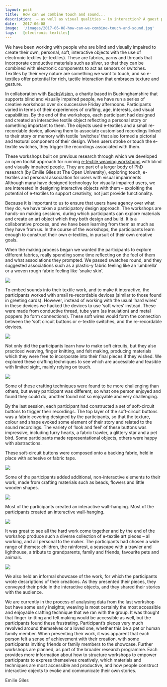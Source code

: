 ```yaml
---
layout: post
title:  How can we combine touch and sound...
description:  – as well as visual qualities – in interaction? A guest post by Emilie Giles.
date:   2017-06-08
image:  '/images/2017-06-08-how-can-we-combine-touch-and-sound.jpg'
tags:   [electronic textiles]
---
```


We have been working with people who are blind and visually impaired to create their own, personal, soft, interactive objects with the use of electronic textiles (e-textiles). These are fabrics, yarns and threads that incorporate conductive materials such as silver, so that they can be combined with electronic components to act as sensors or switches. Textiles by their very nature are something we want to touch, and so e-textiles offer potential for rich, tactile interaction that embraces texture and gesture.

In collaboration with [BucksVision](http://www.bucksvision.co.uk/), a charity based in Buckinghamshire that supports blind and visually impaired people, we have run a series of creative workshops over six successive Friday afternoons.  Participants varied in terms of their experiences of crafting, age, interests, and visual capabilities. By the end of the workshops, each participant had designed and created an interactive textile object reflecting a personal story or something important to them. The objects used e-textiles and a small re-recordable device, allowing them to associate customised recordings linked to their story or memory with textile ‘switches’ that also formed a pictorial and textural component of their design. When users stroke or touch the e-textile switches, they trigger the recordings associated with them.

These workshops built on previous research through which we developed an open toolkit approach for running [e-textile weaving workshops](http://www.emiliegiles.co.uk/eTextiles-and-Touch-Based-Interaction-for-Accessibility) with blind and visually impaired people.  They are part of a larger body of PhD research (by Emilie Giles at The Open University), exploring touch, e-textiles and personal association for users with visual impairments.  Although many have designed technology for visually impaired users, we are interested in designing interactive objects with them – exploiting the potential of e-textiles to support creativity, not just provide functionality.

Because it is important to us to ensure that users have agency over what they do, we have taken a participatory design approach.  The workshops are hands-on making sessions, during which participants can explore materials and create an art object which they both design and build. It is a collaborative process, and we have been learning from them as much as they have from us.  In the course of the workshops, the participants learn enough to construct their own e-textiles, in pursuit of their own creative goals.

When the making process began we wanted the participants to explore different fabrics, really spending some time reflecting on the feel of them and what associations they prompted. We passed swatches round, and they suggested associations such as a plastic-y fabric feeling like an ‘umbrella’ or a woven rough fabric feeling like ‘snake skin’.

![](images/2017-06-08-how-can-we-combine-touch-and-sound-2-of-13.jpg)

To embed sounds into their textile work, and to make it interactive, the participants worked with small re-recordable devices (similar to those found in greeting cards). However, instead of working with the usual ‘hard wires’ in these devices we hacked the devices to use ‘soft wires’ instead. These were made from conductive thread, tube yarn (as insulation) and metal poppers (to form connections). These soft wires would form the connection between the ‘soft circuit buttons or e-textile switches, and the re-recordable devices.

![](images/2017-06-08-how-can-we-combine-touch-and-sound-11-of-13.jpg)

Not only did the participants learn how to make soft circuits, but they also practiced weaving, finger knitting, and felt making, producing materials which they were free to incorporate into their final pieces if they wished. We explored these crafting techniques to see which are accessible and feasible with limited sight, mainly relying on touch.

![](images/2017-06-08-how-can-we-combine-touch-and-sound-8-of-13.jpg)

Some of these crafting techniques were found to be more challenging than others, but every participant was different, so what one person enjoyed and found they could do, another found not so enjoyable and very challenging.

By the last session, each participant had constructed a set of soft-circuit buttons to trigger their recordings. The top layer of the soft-circuit buttons was a fabric covering designed by the participants, so that the texture, colour and shape evoked some element of their story and related to the sound recordings.  The variety of ‘look and feel’ of these buttons was impressive, including furry hearts, a fabric trawler, a glittery star and a pet bird.  Some participants made representational objects, others were happy with abstractions.

These soft-circuit buttons were composed onto a backing fabric, held in place with adhesive or fabric tape.


![](images/2017-06-08-how-can-we-combine-touch-and-sound-5-of-13.jpg)

Some of the participants added additional, non-interactive elements to their work, made from crafting materials such as beads, flowers and little wooden shapes.

![](images/2017-06-08-how-can-we-combine-touch-and-sound-7-of-13.jpg)

Most of the participants created an interactive wall-hanging. Most of the participants created an interactive wall-hanging.

![](images/2017-06-08-how-can-we-combine-touch-and-sound-10-of-13.jpg)

It was great to see all the hard work come together and by the end of the workshop produce such a diverse collection of e-textile art pieces – all working, and all personal to the maker. The participants had chosen a wide range of themes:  children, the rainforest, a seascape with a trawler and lighthouse, a tribute to grandparents, family and friends, favourite pets and animals.

![](images/2017-06-08-how-can-we-combine-touch-and-sound-13-of-13.jpg)

We also held an informal showcase of the work, for which the participants wrote descriptions of their creations. As they presented their pieces, they conveyed their pride in the interactive objects, and they shared their stories with the audience.

We are currently in the process of analysing data from the last workshop but have some early insights; weaving is most certainly the most accessible and enjoyable crafting technique that we ran with the group. It was thought that finger knitting and felt making would be accessible as well, but the participants found these frustrating. Participant’s pieces very much revolved around themselves or a loved one, whether this be a pet or human family member. When presenting their work, it was apparent that each person felt a sense of achievement with their creation, with some participants inviting friends or family members to the showcase. Further workshops are planned, as part of the broader research programme. Each provides more information about how to structure workshops to empower participants to express themselves creatively, which materials and techniques are most accessible and productive, and how people construct interactive objects to evoke and communicate their own stories.

Emilie Giles